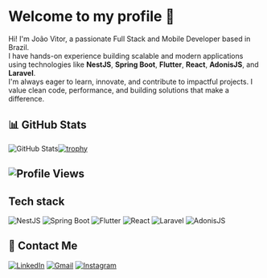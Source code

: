 # Welcome to my profile 👋

Hi! I'm João Vitor, a passionate Full Stack and Mobile Developer based in Brazil.  
I have hands-on experience building scalable and modern applications using technologies like **NestJS**, **Spring Boot**, **Flutter**, **React**, **AdonisJS**, and **Laravel**.  
I'm always eager to learn, innovate, and contribute to impactful projects. I value clean code, performance, and building solutions that make a difference.

<!-- ![snake gif](https://github.com/joaovfe/joaovfe/blob/output/github-contribution-grid-snake.gif) -->


## 📊 GitHub Stats  
![GitHub Stats](https://github-readme-stats.vercel.app/api?username=joaovfe&show_icons=true&theme=tokyonight&hide=issues&count_private=true)[![trophy](https://github-profile-trophy.vercel.app/?username=joaovfe&theme=radical&row=1&margin-w=15)](https://github.com/ryo-ma/github-profile-trophy)


![Profile Views](https://komarev.com/ghpvc/?username=joaovfe&color=blueviolet)
---

## Tech stack
![NestJS](https://img.shields.io/badge/-E0234E?style=flat&logo=nestjs&logoColor=white&label=)
![Spring Boot](https://img.shields.io/badge/-6DB33F?style=flat&logo=spring-boot&logoColor=white&label=)
![Flutter](https://img.shields.io/badge/-02569B?style=flat&logo=flutter&logoColor=white&label=)
![React](https://img.shields.io/badge/-20232A?style=flat&logo=react&logoColor=61DAFB&label=)
![Laravel](https://img.shields.io/badge/-F55247?style=flat&logo=laravel&logoColor=white&label=)
![AdonisJS](https://img.shields.io/badge/-220052?style=flat&logo=adonisjs&logoColor=white&label=)


## 📩 Contact Me  
[![LinkedIn](https://img.shields.io/badge/LinkedIn-0077B5?style=for-the-badge&logo=linkedin&logoColor=white)]([https://linkedin.com/in/your-profile](https://www.linkedin.com/in/jo%C3%A3o-vitor-figueiredo-espindola-3605102a4/)) [![Gmail](https://img.shields.io/badge/Gmail-D14836?style=for-the-badge&logo=gmail&logoColor=white)](mailto:joaovitorfespindola@gmail.com) 
[![Instagram](https://img.shields.io/badge/Instagram-E4405F?style=for-the-badge&logo=instagram&logoColor=white)](https://instagram.com/joaovfe)   



